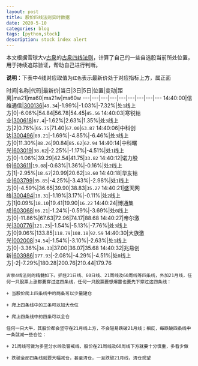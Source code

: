 ```yaml
---
layout: post
title: 股价四线法则实时数据
date: 2020-5-10
categories: blog
tags: [python,stock]
description: stock index alert
---
```



本文根据雪球大v[古泉](https://xueqiu.com/u/7148646888)的[古泉四线法则](https://xueqiu.com/7148646888/130498192)，计算了自己的一些自选股当前所处位置，用于持续追踪验证，帮助自己进行判断。

**说明**：下表中4线对应取值为`红色`表示最新价处于对应指标上方，属正面

时间|名称|代码|最新价|当日|3日|5日|位置|变动|距离|ma21|ma60|ma21w|ma60w
---|---|---|---|---|---|---|---|---
14:40:00|信维通信|[300136](https://xueqiu.com/S/SZ300136)|`49.34`|-1.99%|-1.03%|-7.32%|处`1`线上方|0|-6.06%|54.84|56.78|54.45|`45.56`
14:40:03|寒锐钴业|[300618](https://xueqiu.com/S/SZ300618)|`67.4`|-1.62%|2.63%|1.35%|处`3`线上方|2|0.76%|`65.75`|71.40|`67.00`|`63.87`
14:40:06|中科创达|[300496](https://xueqiu.com/S/SZ300496)|`89.21`|-1.69%|-4.85%|-6.46%|处`3`线上方|0|11.30%|`88.26`|90.84|`85.62`|`62.94`
14:40:14|中科曙光|[603019](https://xueqiu.com/S/SH603019)|`38.62`|-2.25%|-1.17%|-4.51%|处`1`线上方|0|-1.06%|39.29|42.54|41.75|`33.82`
14:40:12|诺力股份|[603611](https://xueqiu.com/S/SH603611)|`19.08`|-0.63%|1.36%|-0.16%|处`2`线上方|1|-2.95%|`18.67`|20.99|20.62|`18.60`
14:40:18|华友钴业|[603799](https://xueqiu.com/S/SH603799)|`35.85`|-4.25%|-3.43%|-2.98%|处`1`线上方|0|-4.59%|36.65|39.90|38.83|`35.27`
14:40:21|盛天网络|[300494](https://xueqiu.com/S/SZ300494)|`18.31`|-1.19%|3.17%|-0.11%|处`2`线上方|1|0.09%|`18.10`|19.41|19.90|`16.22`
14:40:24|博通集成|[603068](https://xueqiu.com/S/SH603068)|`66.21`|-1.24%|-0.59%|-3.69%|处`0`线上方|0|-11.86%|67.63|72.96|74.17|88.68
14:40:27|帝尔激光|[300776](https://xueqiu.com/S/SZ300776)|`121.25`|-1.54%|-5.13%|-7.76%|处`3`线上方|0|9.06%|133.85|`118.79`|`108.18`|`92.59`
14:40:30|大族激光|[002008](https://xueqiu.com/S/SZ002008)|`34.54`|-1.54%|-3.10%|-2.63%|处`1`线上方|0|-3.36%|`34.33`|37.00|36.07|35.68
14:40:32|兆易创新|[603986](https://xueqiu.com/S/SH603986)|`177.93`|-2.08%|-4.29%|-4.51%|处`0`线上方|-2|-7.29%|180.28|200.76|210.44|179.76

```
古泉4线法则的精髓如下。抓住21日线、60日线、21周线及60周线等四条线，外加21月线，任何一只股票上涨都要穿过这四条线，任何一只股票要想爆雷也要先下穿过这四条线：

+ 当股价爬上四条线中的两条可以少量建仓

+ 爬上四条线中的三条可以加大仓位

+ 爬上四条线中的四条可以全仓

任何一只大牛，其股价都会坚守在21月线上方，不会轻易跌破21月线；相反，每跌破四条线中一条就减一些仓位：

+ 21周线可做为多空分水岭及警戒线，股价在21周线及60周线下方就要十分慎重，多看少做

+ 跌破全部四条线就要大幅减仓，甚至清仓，一旦跌破21月线，清仓观望
```